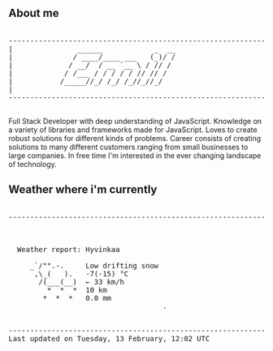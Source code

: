 ## About me

<pre>

--------------------------------------------------------------------------------------
|			    ______            _  __
|			   / ____/____ ___   (_)/ /
|			  / __/  / __ `__ \ / // / 
|			 / /___ / / / / / // // /  
|			/_____//_/ /_/ /_//_//_/   
|                           
--------------------------------------------------------------------------------------

</pre>

Full Stack Developer with deep understanding of JavaScript. Knowledge on a variety of libraries and frameworks made for JavaScript. Loves to create robust solutions for different kinds of problems. Career consists of creating solutions to many different customers ranging from small businesses to large companies. In free time I'm interested in the ever changing landscape of technology. 



## Weather where i'm currently  

<pre>

--------------------------------------------------------------------------------------


 
  Weather report: Hyvinkaa  
    
     _`/"".-.     Low drifting snow  
      ,\_(   ).   -7(-15) °C  
       /(___(__)  ← 33 km/h  
         *  *  *  10 km  
        *  *  *   0.0 mm  
                                    .


--------------------------------------------------------------------------------------
Last updated on Tuesday, 13 February, 12:02 UTC
</pre>
